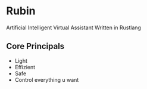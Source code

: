 # Rubin
Artificial Intelligent Virtual Assistant
Written in Rustlang

## Core Principals
- Light 
- Effizient
- Safe
- Control everything u want 
